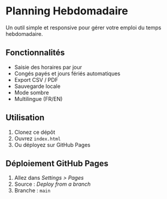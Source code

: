 # Planning Hebdomadaire

Un outil simple et responsive pour gérer votre emploi du temps hebdomadaire.

## Fonctionnalités

- Saisie des horaires par jour
- Congés payés et jours fériés automatiques
- Export CSV / PDF
- Sauvegarde locale
- Mode sombre
- Multilingue (FR/EN)

## Utilisation

1. Clonez ce dépôt
2. Ouvrez `index.html`
3. Ou déployez sur GitHub Pages

## Déploiement GitHub Pages

1. Allez dans *Settings > Pages*
2. Source : *Deploy from a branch*
3. Branche : `main`
